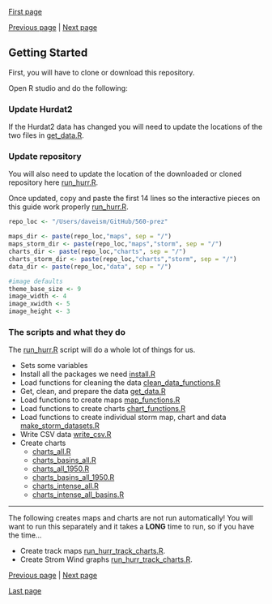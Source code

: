 [First page](1st.md)

[Previous page](start.md) | [Next page](3rd.md)
## Getting Started

First, you will have to clone or download this repository.

Open R studio and do the following:

### Update Hurdat2
If the Hurdat2 data has changed you will need to update the locations of the two files in [get_data.R](get_data.R#L7-L8).  


### Update repository
You will also need to update the location of the downloaded or cloned repository here [run_hurr.R](run_hurr.R#L1).  

Once updated, copy and paste the first 14 lines so the interactive pieces on this guide work properly [run_hurr.R](https://github.com/daveism/560-prez/blob/master/run_hurr.R#L1:L14).

```r
repo_loc <- "/Users/daveism/GitHub/560-prez"

maps_dir <- paste(repo_loc,"maps", sep = "/")
maps_storm_dir <- paste(repo_loc,"maps","storm", sep = "/")
charts_dir <- paste(repo_loc,"charts", sep = "/")
charts_storm_dir <- paste(repo_loc,"charts","storm", sep = "/")
data_dir <- paste(repo_loc,"data", sep = "/")

#image defaults
theme_base_size <- 9
image_width <- 4
image_xwidth <- 5
image_height <- 3

```

### The scripts and what they do
The [run_hurr.R](run_hurr.R) script will do a whole lot of things for us.
- Sets some variables
- Install all the packages we need [install.R](install.R)
- Load functions for cleaning the data [clean_data_functions.R](clean_data_functions.R)
- Get, clean, and prepare the data [get_data.R](get_data.R)
- Load functions to create maps [map_functions.R](map_functions.R)
- Load functions to create charts [chart_functions.R](chart_functions.R)
- Load functions to create individual storm map, chart and data [make_storm_datasets.R](make_storm_datasets.R)
- Write CSV data [write_csv.R](write_csv.R)
- Create charts
  - [charts_all.R]()
  - [charts_basins_all.R]()
  - [charts_all_1950.R]()
  - [charts_basins_all_1950.R]()
  - [charts_intense_all.R]()
  - [charts_intense_all_basins.R]()


---

The following creates maps and charts are not run automatically!  You will want to run this separately and it takes a **LONG** time to run, so if you have the time...
- Create track maps  [run_hurr_track_charts.R](run_hurr_track_charts.R).  
- Create Strom Wind graphs [run_hurr_track_charts.R](run_hurr_track_charts.R).

[Previous page](start.md) | [Next page](3rd.md)

[Last page](last.md)
